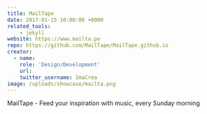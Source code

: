 ```yaml
---
title: MailTape
date: 2017-01-15 10:00:00 +0000
related_tools:
    - jekyll
website: https://www.mailta.pe
repo: https://github.com/MailTape/MailTape.github.io
creator:
  - name:
    role: 'Design/Development'
    url:
    twitter_username: ImaCrea
image: /uploads/showcase/mailta.png
---
```


 MailTape - Feed your inspiration with music, every Sunday morning
